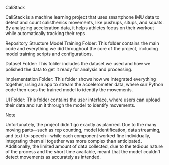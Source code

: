 CaliStack

CaliStack is a machine learning project that uses smartphone IMU data to detect and count calisthenics movements, like pushups, situps, and squats. By analyzing acceleration data, it helps athletes focus on their workout while automatically tracking their reps.

Repository Structure
Model Training Folder: This folder contains the main code and everything we did throughout the core of the project, including model training scripts and configurations.

Dataset Folder: This folder includes the dataset we used and how we polished the data to get it ready for analysis and processing.

Implementation Folder: This folder shows how we integrated everything together, using an app to stream the accelerometer data, where our Python code then uses the trained model to identify the movements.

UI Folder: This folder contains the user interface, where users can upload their data and run it through the model to identify movements.

Note

Unfortunately, the project didn't go exactly as planned. Due to the many moving parts—such as rep counting, model identification, data streaming, and text-to-speech—while each component worked fine individually, integrating them all together was more complex than anticipated.
Additionally, the limited amount of data collected, due to the tedious nature of the process and the short time available, meant that the model couldn't detect movements as accurately as intended.
